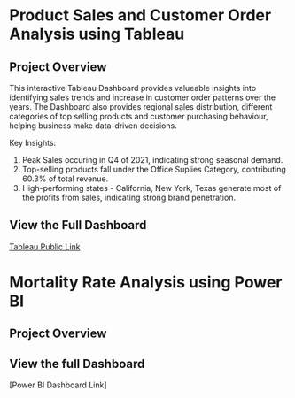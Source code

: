 # Product Sales and Customer Order Analysis using Tableau

## Project Overview

This interactive Tableau Dashboard provides valueable insights into identifying sales trends and increase in customer order patterns over the years. The Dashboard also provides regional sales distribution, different categories of top selling products and customer purchasing behaviour, helping business make data-driven decisions. 

Key Insights:  
1. Peak Sales occuring in Q4 of 2021, indicating strong seasonal demand.
2. Top-selling products fall under the Office Suplies Category, contributing 60.3% of total revenue.
3. High-performing states - California, New York, Texas generate most of the profits from sales, indicating strong brand penetration. 

## View the Full Dashboard
 [Tableau Public Link](https://public.tableau.com/app/profile/akshaya.ravikumar/viz/Superstore-Dashboard_17436770820200/Superstore-Dashboard)

# Mortality Rate Analysis using Power BI

## Project Overview 

## View the full Dashboard
[Power BI Dashboard Link]
